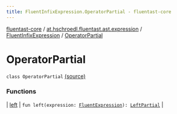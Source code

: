 ```yaml
---
title: FluentInfixExpression.OperatorPartial - fluentast-core
---
```


[fluentast-core](../../../index.html) / [at.hschroedl.fluentast.ast.expression](../../index.html) / [FluentInfixExpression](../index.html) / [OperatorPartial](.)

# OperatorPartial

`class OperatorPartial` [(source)](https://github.com/hschroedl/FluentAST/tree/master/core/src/main/kotlin//at.hschroedl.fluentast/ast/expression/InfixExpression.kt#L55)

### Functions

| [left](left.html) | `fun left(expression: `[`FluentExpression`](../../-fluent-expression/index.html)`): `[`LeftPartial`](../-left-partial/index.html) |


